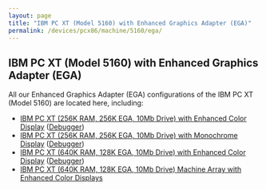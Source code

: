 ```yaml
---
layout: page
title: "IBM PC XT (Model 5160) with Enhanced Graphics Adapter (EGA)"
permalink: /devices/pcx86/machine/5160/ega/
---
```


IBM PC XT (Model 5160) with Enhanced Graphics Adapter (EGA)
-----------------------------------------------------------

All our Enhanced Graphics Adapter (EGA) configurations of the IBM PC XT (Model 5160) are located here, including:

* [IBM PC XT (256K RAM, 256K EGA, 10Mb Drive) with Enhanced Color Display](/devices/pcx86/machine/5160/ega/256kb/) ([Debugger](/devices/pcx86/machine/5160/ega/256kb/debugger/))
* [IBM PC XT (256K RAM, 256K EGA, 10Mb Drive) with Monochrome Display](/devices/pcx86/machine/5160/ega/256kb/mono/) ([Debugger](/devices/pcx86/machine/5160/ega/256kb/mono/debugger/))
* [IBM PC XT (640K RAM, 128K EGA, 10Mb Drive) with Enhanced Color Display](/devices/pcx86/machine/5160/ega/640kb/) ([Debugger](/devices/pcx86/machine/5160/ega/640kb/debugger/))
* [IBM PC XT (640K RAM, 128K EGA, 10Mb Drive) Machine Array with Enhanced Color Displays](/devices/pcx86/machine/5160/ega/640kb/array/)

